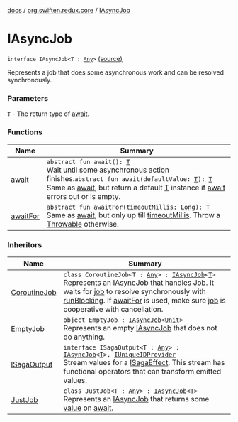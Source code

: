 [docs](../../index.md) / [org.swiften.redux.core](../index.md) / [IAsyncJob](./index.md)

# IAsyncJob

`interface IAsyncJob<T : `[`Any`](https://kotlinlang.org/api/latest/jvm/stdlib/kotlin/-any/index.html)`>` [(source)](https://github.com/protoman92/KotlinRedux/tree/master/common/common-core/src/main/kotlin/org/swiften/redux/core/AsyncJob.kt#L19)

Represents a job that does some asynchronous work and can be resolved synchronously.

### Parameters

`T` - The return type of [await](await.md).

### Functions

| Name | Summary |
|---|---|
| [await](await.md) | `abstract fun await(): `[`T`](index.md#T)<br>Wait until some asynchronous action finishes.`abstract fun await(defaultValue: `[`T`](index.md#T)`): `[`T`](index.md#T)<br>Same as [await](await.md), but return a default [T](index.md#T) instance if [await](await.md) errors out or is empty. |
| [awaitFor](await-for.md) | `abstract fun awaitFor(timeoutMillis: `[`Long`](https://kotlinlang.org/api/latest/jvm/stdlib/kotlin/-long/index.html)`): `[`T`](index.md#T)<br>Same as [await](await.md), but only up till [timeoutMillis](await-for.md#org.swiften.redux.core.IAsyncJob$awaitFor(kotlin.Long)/timeoutMillis). Throw a [Throwable](https://kotlinlang.org/api/latest/jvm/stdlib/kotlin/-throwable/index.html) otherwise. |

### Inheritors

| Name | Summary |
|---|---|
| [CoroutineJob](../-coroutine-job/index.md) | `class CoroutineJob<T : `[`Any`](https://kotlinlang.org/api/latest/jvm/stdlib/kotlin/-any/index.html)`> : `[`IAsyncJob`](./index.md)`<`[`T`](../-coroutine-job/index.md#T)`>`<br>Represents an [IAsyncJob](./index.md) that handles [Job](#). It waits for [job](../-coroutine-job/job.md) to resolve synchronously with [runBlocking](#). If [awaitFor](../-coroutine-job/await-for.md) is used, make sure [job](../-coroutine-job/job.md) is cooperative with cancellation. |
| [EmptyJob](../-empty-job/index.md) | `object EmptyJob : `[`IAsyncJob`](./index.md)`<`[`Unit`](https://kotlinlang.org/api/latest/jvm/stdlib/kotlin/-unit/index.html)`>`<br>Represents an empty [IAsyncJob](./index.md) that does not do anything. |
| [ISagaOutput](../../org.swiften.redux.saga.common/-i-saga-output/index.md) | `interface ISagaOutput<T : `[`Any`](https://kotlinlang.org/api/latest/jvm/stdlib/kotlin/-any/index.html)`> : `[`IAsyncJob`](./index.md)`<`[`T`](../../org.swiften.redux.saga.common/-i-saga-output/index.md#T)`>, `[`IUniqueIDProvider`](../-i-unique-i-d-provider/index.md)<br>Stream values for a [ISagaEffect](../../org.swiften.redux.saga.common/-i-saga-effect.md). This stream has functional operators that can transform emitted values. |
| [JustJob](../-just-job/index.md) | `class JustJob<T : `[`Any`](https://kotlinlang.org/api/latest/jvm/stdlib/kotlin/-any/index.html)`> : `[`IAsyncJob`](./index.md)`<`[`T`](../-just-job/index.md#T)`>`<br>Represents an [IAsyncJob](./index.md) that returns some [value](../-just-job/value.md) on [await](../-just-job/await.md). |
